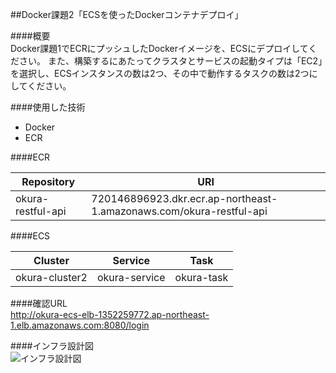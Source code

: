 ##Docker課題2「ECSを使ったDockerコンテナデプロイ」  

####概要  
Docker課題1でECRにプッシュしたDockerイメージを、ECSにデプロイしてください。
また、構築するにあたってクラスタとサービスの起動タイプは「EC2」を選択し、ECSインスタンスの数は2つ、その中で動作するタスクの数は2つにしてください。


####使用した技術  
- Docker 
- ECR

####ECR  

|Repository|URI|
|----------------|---------------------|
|okura-restful-api | 720146896923.dkr.ecr.ap-northeast-1.amazonaws.com/okura-restful-api     |



####ECS  

|Cluster|Service|Task|
|--------------------|------------------|--------------------|
|okura-cluster2  |okura-service   |okura-task    |

####確認URL  
http://okura-ecs-elb-1352259772.ap-northeast-1.elb.amazonaws.com:8080/login

####インフラ設計図  
![インフラ設計図](https://bitbucket.org/teamlabengineering/okura-restful-api/raw/d2e4e7b5c3bf9b6b108f3e670d9d9ffa7dc91b82/document/%E3%82%A4%E3%83%B3%E3%83%95%E3%83%A9%E8%A8%AD%E8%A8%88%E5%9B%B3.png)
